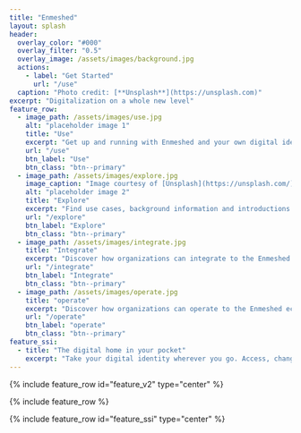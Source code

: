 ```yaml
---
title: "Enmeshed"
layout: splash
header:
  overlay_color: "#000"
  overlay_filter: "0.5"
  overlay_image: /assets/images/background.jpg
  actions:
    - label: "Get Started"
      url: "/use"
  caption: "Photo credit: [**Unsplash**](https://unsplash.com)"
excerpt: "Digitalization on a whole new level"
feature_row:
  - image_path: /assets/images/use.jpg
    alt: "placeholder image 1"
    title: "Use"
    excerpt: "Get up and running with Enmeshed and your own digital identity."
    url: "/use"
    btn_label: "Use"
    btn_class: "btn--primary"
  - image_path: /assets/images/explore.jpg
    image_caption: "Image courtesy of [Unsplash](https://unsplash.com/)"
    alt: "placeholder image 2"
    title: "Explore"
    excerpt: "Find use cases, background information and introductions in the Explore Enmeshed section."
    url: "/explore"
    btn_label: "Explore"
    btn_class: "btn--primary"
  - image_path: /assets/images/integrate.jpg
    title: "Integrate"
    excerpt: "Discover how organizations can integrate to the Enmeshed ecosystem."
    url: "/integrate"
    btn_label: "Integrate"
    btn_class: "btn--primary"
  - image_path: /assets/images/operate.jpg
    title: "operate"
    excerpt: "Discover how organizations can operate to the Enmeshed ecosystem."
    url: "/operate"
    btn_label: "operate"
    btn_class: "btn--primary"
feature_ssi:
  - title: "The digital home in your pocket"
    excerpt: "Take your digital identity wherever you go. Access, change and easily share the most important data of you without bothering about security, privacy or paperwork."
---
```


{% include feature_row id="feature_v2" type="center" %}

{% include feature_row %}

{% include feature_row id="feature_ssi" type="center" %}
